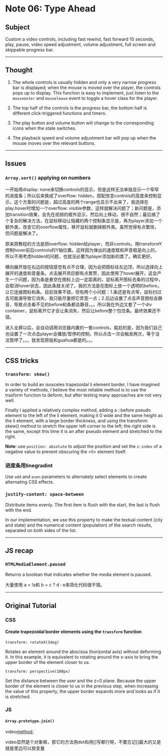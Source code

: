 # Note 06: Type Ahead

## Subject

Custom a video controls, including fast rewind, fast forward 10 seconds, play, pause, video speed adjustment, volume adjustment, full screen and skippable progress bar.

---

## Thought

1. The whole controls is usually hidden and only a very narrow progress bar is displayed; when the mouse is moved over the player, the controls pops up to display. This function is easy to implement, just listen to the `mouseenter` and `mouseleave` event to toggle a hover class for the player.

2. The top half of the controls is the progress bar, the bottom half is different click-triggered functions and timers.

3. The play button and volume button will change to the corresponding icons when the state switches.

4. The playback speed and volume adjustment bar will pop up when the mouse moves over the relevant buttons.

---

## Issues

### `Array.sort()` applying on numbers

一开始用display: none来切换controls的显示，但是这样无法单独显示一个窄窄的进度条；所以后来换成了overflow: hidden，搭配改变controls的高度来控制显示。这个方案的问题是，超过高度的两个range也显示不出来了，我选择在play.hover时增加一个overflow: visible参数，这样就解决问题了；新问题是，添加transition效果，会先在视频的框外显示，然后向上移动，很不自然；最后搞了个复杂的解决方法，在鼠标移动让隐藏的两个控制条显示是，再为player添加一个额外类，改变它的overflow属性，移开鼠标就删掉额外类。虽然觉得有点繁琐，但问题是解决了。

原来原教程的方法是把overflow: hidden给player，而非controls，用transformY控制hover前后controls的Y轴位置。这样因为弹出的速度框和声音框是向上的，所以不用考虑hidden的问题，也就没必要为player添加新的类了。确实更好。

横向展开放在右边的按钮感觉有点不合理，因为会把图标往左边顶，所以选择向上展开的速度和音量条。点击展开昂巨额有点累赘，因此使用了hover展开，这会产生一个问题，因为条是悬空在图标上边一定距离的，鼠标离开图标去条的过程中，会取消hover状态，因此条就关闭了。我的方法是在图标上放一个透明的before，让它连接图标和条。目前效果不错，但有两个小问题：1.条还是有点窄，鼠标扫过去可能漏导致它消失，我只能尽量把它弄宽一点；2.后边设置了点击声音图标会静音，导致点击看不见的before和条都会静音。。。所以我在外边又套了一个div container，鼠标离开它才会让条消失，然后让before整个包住条。最终效果还不错。

进入全屏以后，会自动调用浏览器内置的一套controls，尴尬的是，因为我们自己也设置了一次点击player会播放/暂停的控制，所以点击一次会触发两次，等于没法暂停了。。。我发现原版和guahua都是的。。。

---

## CSS tricks

### `transform: skew()`

In order to build an isosceles trapezoidal li element border, I have imagined a variety of methods, I believe the most reliable method is to use the trasform function to deform, but after testing many approaches are not very well.

Finally I applied a relatively complex method, adding a ::before pseudo element to the left of the li element, making it 0 wide and the same height as the li element, with a large border thickness, and using the transform: skew() method to stretch the upper left corner to the left; the right side is the same, except this time it is an after pseudo element and stretched to the right.

**Note**: use `position: absolute` to adjust the position and set the `z-index` of a negative value to prevent obscuring the \<li\> element itself.

### 进度条用linegradint

Use `odd` and `even` parameters to alternately select elements to create alternating CSS effects.

### `justify-content: space-between`

Distribute items evenly. The first item is flush with the start, the last is flush with the end.

In our implementation, we use this property to make the textual content (city and state) and the numerical content (population) of the search results, separated on both sides of the list.

---

## JS recap

### `HTMLMediaElement.paused`

Returns a boolean that indicates whether the media element is paused.



大量使用 a = !a和 b = c ? d : e来简化代码很不错。



---

## Original Tutorial

### CSS

####  Create trapezoidal border elements using the `transform` function

`transform: rotateX(3deg)`

Rotates an element around the abscissa (horizontal axis) without deforming it. In this example, it is equivalent to rotating around the x-axis to bring the upper border of the element closer to us.

`transform: perspective(100px)`

Set the distance between the user and the z=0 plane. Because the upper border of the element is closer to us in the previous step, when increasing the value of this property, the upper border expands more and looks as if it is stretched.

### JS

#### `Array.prototype.join()`

video[method]();

video显然是个对象嘛，那它的方法用dot和用[]写都行呀，不要忘记[]最大的又是就是里边可以放变量

